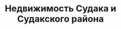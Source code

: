 --- 
title: "Недвижимость Судака и Судакского района" 
site: "www.sudak.in" 
town: "Судак" 
tel: ["+38 050 6511777"] 
address: "Россия, Республика Крым, г.Судак, пер.Бассейный 11" 
mail: "overkeel@yandex.ru" 
--- 